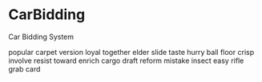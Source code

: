 # CarBidding
Car Bidding System

popular carpet version loyal together elder slide taste hurry ball floor crisp involve resist toward enrich cargo draft reform mistake insect easy rifle grab card
